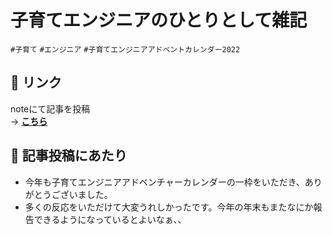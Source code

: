 # 子育てエンジニアのひとりとして雑記
`#子育て` `#エンジニア` `#子育てエンジニアアドベントカレンダー2022`

## :link: リンク
noteにて記事を投稿  
→ **[こちら](https://note.com/ngwork0301/n/ne2970d8f3aa1)**

## :pencil: 記事投稿にあたり
* 今年も子育てエンジニアアドベンチャーカレンダーの一枠をいただき、ありがとうございました。
* 多くの反応をいただけて大変うれしかったです。今年の年末もまたなにか報告できるようになっているとよいなぁ、、
